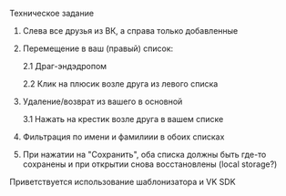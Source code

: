 Техническое задание

1. Слева все друзья из ВК, а справа только добавленные
2. Перемещение в ваш (правый) список:

    2.1 Драг-эндэдропом
    
    2.2 Клик на плюсик возле друга из левого списка
    
3. Удаление/возврат из вашего в основной

    3.1 Нажать на крестик возле друга в вашем списке
    
4. Фильтрация по имени и фамилиии в обоих списках
5. При нажатии на "Сохранить", оба списка должны быть
 где-то сохранены и при открытии снова восстановлены
 (local storage?)
 
 Приветствуется использование шаблонизатора и VK SDK